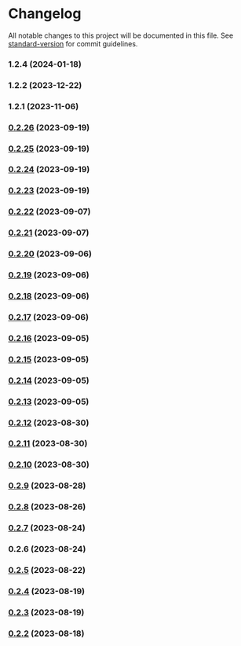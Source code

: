 # Changelog

All notable changes to this project will be documented in this file. See [standard-version](https://github.com/conventional-changelog/standard-version) for commit guidelines.

### 1.2.4 (2024-01-18)

### 1.2.2 (2023-12-22)

### 1.2.1 (2023-11-06)

### [0.2.26](https://github.com/FFTAI/gros_client_js/compare/v0.2.25...v0.2.26) (2023-09-19)

### [0.2.25](https://github.com/FFTAI/gros_client_js/compare/v0.2.24...v0.2.25) (2023-09-19)

### [0.2.24](https://github.com/FFTAI/gros_client_js/compare/v0.2.22...v0.2.24) (2023-09-19)

### [0.2.23](https://github.com/FFTAI/gros_client_js/compare/v0.2.22...v0.2.23) (2023-09-19)

### [0.2.22](https://github.com/FFTAI/gros_client_js/compare/v0.2.21...v0.2.22) (2023-09-07)

### [0.2.21](https://github.com/FFTAI/gros_client_js/compare/v0.2.12...v0.2.21) (2023-09-07)

### [0.2.20](https://github.com/FFTAI/gros_client_js/compare/v0.2.19...v0.2.20) (2023-09-06)

### [0.2.19](https://github.com/FFTAI/gros_client_js/compare/v0.2.18...v0.2.19) (2023-09-06)

### [0.2.18](https://github.com/FFTAI/gros_client_js/compare/v0.2.17...v0.2.18) (2023-09-06)

### [0.2.17](https://github.com/FFTAI/gros_client_js/compare/v0.2.16...v0.2.17) (2023-09-06)

### [0.2.16](https://github.com/FFTAI/gros_client_js/compare/v0.2.15...v0.2.16) (2023-09-05)

### [0.2.15](https://github.com/FFTAI/gros_client_js/compare/v0.2.14...v0.2.15) (2023-09-05)

### [0.2.14](https://github.com/FFTAI/gros_client_js/compare/v0.2.13...v0.2.14) (2023-09-05)

### [0.2.13](https://github.com/FFTAI/gros_client_js/compare/v0.2.7...v0.2.13) (2023-09-05)

### [0.2.12](https://github.com/FFTAI/gros_client_js/compare/v0.2.11...v0.2.12) (2023-08-30)

### [0.2.11](https://github.com/FFTAI/gros_client_js/compare/v0.2.10...v0.2.11) (2023-08-30)

### [0.2.10](https://github.com/FFTAI/gros_client_js/compare/v0.2.9...v0.2.10) (2023-08-30)

### [0.2.9](https://github.com/FFTAI/gros_client_js/compare/v0.2.8...v0.2.9) (2023-08-28)

### [0.2.8](https://github.com/FFTAI/gros_client_js/compare/v0.2.5...v0.2.8) (2023-08-26)

### [0.2.7](https://github.com/FFTAI/gros_client_js/compare/v0.2.6...v0.2.7) (2023-08-24)

### 0.2.6 (2023-08-24)

### [0.2.5](https://github.com/FFTAI/gros_client_js/compare/v0.2.4...v0.2.5) (2023-08-22)

### [0.2.4](https://github.com/FFTAI/gros_client_js/compare/v0.2.3...v0.2.4) (2023-08-19)

### [0.2.3](https://github.com/FFTAI/gros_client_js/compare/v0.2.2...v0.2.3) (2023-08-19)

### [0.2.2](https://github.com/FFTAI/gros_client_js/compare/v0.2.1...v0.2.2) (2023-08-18)
